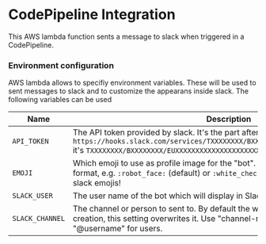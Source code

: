 # CodePipeline Integration

This AWS lambda function sents a message to slack when triggered in a CodePipeline.

### Environment configuration

AWS lambda allows to specifiy environment variables. These will be used to sent messages to slack and to customize the appearans inside slack. The following variables can be used

|Name|Description| Required? |
|-----|----------|-----------|
|`API_TOKEN`| The API token provided by slack. It's the part after "services" in the URL (e.g. for  `https://hooks.slack.com/services/TXXXXXXXX/BXXXXXXXX/EUXXXXXXXXXXXXXXXXXXXXXX` it's `TXXXXXXXX/BXXXXXXXX/EUXXXXXXXXXXXXXXXXXXXXXX`) | Yes |
|`EMOJI`| Which emoji to use as profile image for the "bot". Valid are any emojis in the text format, e.g. `:robot_face:` (default) or `:white_check_mark:`. Also works with custom slack emojis!| No |
|`SLACK_USER`| The user name of the bot which will display in Slack.  | No |
|`SLACK_CHANNEL`| The channel or person to sent to. By default the webhook is assigned a channel on creation, this setting overwrites it. Use "channel-name" for channels and "@username" for users. | No |
